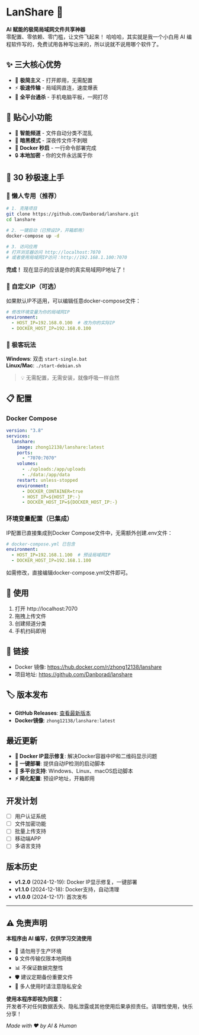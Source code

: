 # LanShare 🚀

**AI 赋能的极简局域网文件共享神器**  
零配置、零依赖、零门槛，让文件飞起来！
哈哈哈，其实就是我一个小白用 AI 编程软件写的，免费试用各种写出来的，所以说就不说用哪个软件了。

## ✨ 三大核心优势

- 🎯 **极简主义** - 打开即用，无需配置
- ⚡ **极速传输** - 局域网直连，速度爆表
- 📱 **全平台通杀** - 手机电脑平板，一网打尽

## 🎨 贴心小功能

- 📂 **智能频道** - 文件自动分类不混乱
- 🌙 **暗黑模式** - 深夜传文件不刺眼
- 🐳 **Docker 秒启** - 一行命令部署完成
- 🔒 **本地加密** - 你的文件永远属于你

## 🚀 30 秒极速上手

### 🐳 懒人专用（推荐）

```bash
# 1. 克隆项目
git clone https://github.com/Danborad/lanshare.git
cd lanshare

# 2. 一键启动（已预设IP，开箱即用）
docker-compose up -d

# 3. 访问应用
# 打开浏览器访问 http://localhost:7070
# 或者使用局域网IP访问：http://192.168.1.100:7070
```

**完成！** 现在显示的应该是你的真实局域网IP地址了！

### 🔧 自定义IP（可选）
如果默认IP不适用，可以编辑任意docker-compose文件：
```yaml
# 修改环境变量为你的局域网IP
environment:
  - HOST_IP=192.168.0.100  # 改为你的实际IP
  - DOCKER_HOST_IP=192.168.0.100
```

### 🔧 极客玩法

**Windows**: 双击 `start-single.bat`  
**Linux/Mac**: `./start-debian.sh`

> 💡 无需配置，无需安装，就像呼吸一样自然

## 📋 配置

### Docker Compose

```yaml
version: "3.8"
services:
  lanshare:
    image: zhong12138/lanshare:latest
    ports:
      - "7070:7070"
    volumes:
      - ./uploads:/app/uploads
      - ./data:/app/data
    restart: unless-stopped
    environment:
      - DOCKER_CONTAINER=true
      - HOST_IP=${HOST_IP:-}
      - DOCKER_HOST_IP=${DOCKER_HOST_IP:-}
```

### 环境变量配置（已集成）
IP配置已直接集成到Docker Compose文件中，无需额外创建.env文件：

```yaml
# docker-compose.yml 已包含
environment:
  - HOST_IP=192.168.1.100  # 预设局域网IP
  - DOCKER_HOST_IP=192.168.1.100
```

如需修改，直接编辑docker-compose.yml文件即可。

## 📱 使用

1. 打开 http://localhost:7070
2. 拖拽上传文件
3. 创建频道分类
4. 手机扫码即用

## 🔗 链接

- Docker 镜像: https://hub.docker.com/r/zhong12138/lanshare
- 项目地址: https://github.com/Danborad/lanshare

## 🏷️ 版本发布

- **GitHub Releases**: [查看最新版本](https://github.com/Danborad/lanshare/releases)
- **Docker镜像**: `zhong12138/lanshare:latest`

## 最近更新

- **🐛 Docker IP显示修复**: 解决Docker容器中IP和二维码显示问题
- **🚀 一键部署**: 提供自动IP检测的启动脚本
- **📱 多平台支持**: Windows、Linux、macOS启动脚本
- **⚡ 简化配置**: 预设IP地址，开箱即用

## 开发计划

- [ ] 用户认证系统
- [ ] 文件加密功能
- [ ] 批量上传支持
- [ ] 移动端APP
- [ ] 多语言支持

## 版本历史

- **v1.2.0** (2024-12-19): Docker IP显示修复，一键部署
- **v1.1.0** (2024-12-18): Docker支持，自动清理
- **v1.0.0** (2024-12-17): 首次发布

---

## ⚠️ 免责声明

**本程序由 AI 编写，仅供学习交流使用**

- 🚫 请勿用于生产环境
- 🔒 文件传输仅限本地网络
- 📊 不保证数据完整性
- 🛡️ 建议定期备份重要文件
- 👥 多人使用时请注意隐私安全

**使用本程序即视为同意：**  
开发者不对任何数据丢失、隐私泄露或其他使用后果承担责任。请理性使用，快乐分享！

_Made with ❤️ by AI & Human_
